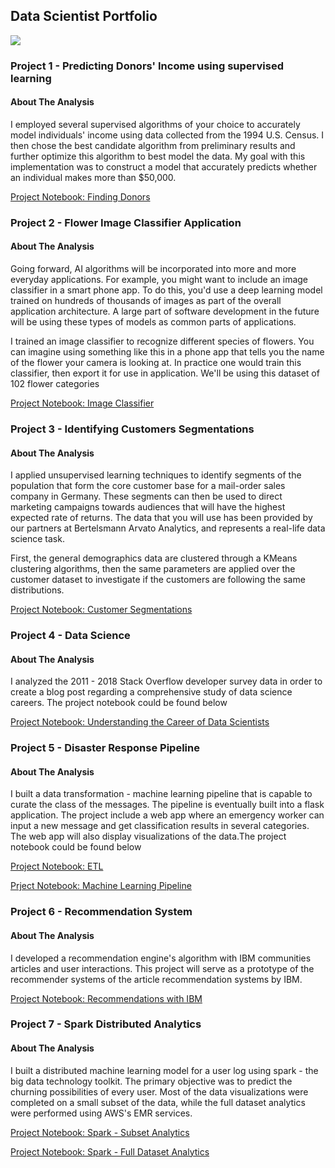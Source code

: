 ## Data Scientist Portfolio

<img src="./image_gallery/ds.jpg"/>

### Project 1 - Predicting Donors' Income using supervised learning

#### About The Analysis

I employed several supervised algorithms of your choice to accurately model individuals' income using data collected from the 1994 U.S. Census. I then chose the best candidate algorithm from preliminary results and further optimize this algorithm to best model the data. My goal with this implementation was to construct a model that accurately predicts whether an individual makes more than $50,000. 

[Project Notebook: Finding Donors](https://github.com/2series/Data-Scientist-Portfolio/blob/master/Project%201%20-%20Finding%20Donars/finding_donors.ipynb)


### Project 2 - Flower Image Classifier Application

#### About The Analysis

Going forward, AI algorithms will be incorporated into more and more everyday applications. For example, you might want to include an image classifier in a smart phone app. To do this, you'd use a deep learning model trained on hundreds of thousands of images as part of the overall application architecture. A large part of software development in the future will be using these types of models as common parts of applications.

I trained an image classifier to recognize different species of flowers. You can imagine using something like this in a phone app that tells you the name of the flower your camera is looking at. In practice one would train this classifier, then export it for use in application. We'll be using this dataset of 102 flower categories

[Project Notebook: Image Classifier](https://github.com/2series/Data-Scientist-Portfolio/blob/master/Project%202%20-%20Image%20Classifier%20Application/Image%20Classifier%20Project.ipynb)

### Project 3 - Identifying Customers Segmentations

#### About The Analysis

I applied unsupervised learning techniques to identify segments of the population that form the core customer base for a mail-order sales company in Germany. These segments can then be used to direct marketing campaigns towards audiences that will have the highest expected rate of returns. The data that you will use has been provided by our partners at Bertelsmann Arvato Analytics, and represents a real-life data science task.

First, the general demographics data are clustered through a KMeans clustering algorithms, then the same parameters are applied over the customer dataset to investigate if the customers are following the same distributions.

[Project Notebook: Customer Segmentations](https://github.com/2series/Data-Scientist-Portfolio/blob/master/Project%203%20-%20Identify%20Customer%20Segementation/Identify_Customer_Segments.ipynb)

### Project 4 - Data Science

#### About The Analysis

I analyzed the 2011 - 2018 Stack Overflow developer survey data in order to create a blog post regarding a comprehensive study of data science careers. The project notebook could be found below

[Project Notebook: Understanding the Career of Data Scientists](https://github.com/2series/Data-Scientist-Portfolio/blob/master/Project%204%20-%20Data%20Science%20Blog/Understanding%20the%20Career%20of%20Data%20Scientists.ipynb) 

### Project 5 - Disaster Response Pipeline

#### About The Analysis

I built a data transformation - machine learning pipeline that is capable to curate the class of the messages. The pipeline is eventually built into a flask application. The project include a web app where an emergency worker can input a new message and get classification results in several categories. The web app will also display visualizations of the data.The project notebook could be found below

[Project Notebook: ETL](https://github.com/2series/Data-Scientist-Portfolio/blob/master/Project%205%20-%20Disaster%20Response%20Pipeline/ETL%20Pipeline%20Preparation.ipynb)

[Prject Notebook: Machine Learning Pipeline](https://github.com/2series/Data-Scientist-Portfolio/blob/master/Project%205%20-%20Disaster%20Response%20Pipeline/ML%20Pipeline%20Preparation.ipynb)

### Project 6 - Recommendation System

#### About The Analysis

I developed a recommendation engine's algorithm with IBM communities articles and user interactions. This project will serve as a prototype of the recommender systems of the article recommendation systems by IBM.

[Project Notebook: Recommendations with IBM](https://github.com/2series/Data-Scientist-Portfolio/blob/master/Project%206%20-%20Reccomendation%20System/Recommendations_with_IBM.ipynb)

### Project 7 - Spark Distributed Analytics

#### About The Analysis

I built a distributed machine learning model for a user log using spark - the big data technology toolkit. The primary objective was to predict the churning possibilities of every user. Most of the data visualizations were completed on a small subset of the data, while the full dataset analytics were performed using AWS's EMR services.

[Project Notebook: Spark - Subset Analytics](https://github.com/2series/Data-Scientist-Portfolio/blob/master/Capstone%20Project/Spark%20-%20Subset%20Analytics.ipynb)

[Project Notebook: Spark - Full Dataset Analytics](https://github.com/2series/Data-Scientist-Portfolio/blob/master/Capstone%20Project/Spark%20-%20Full%20Dataset.ipynb)

